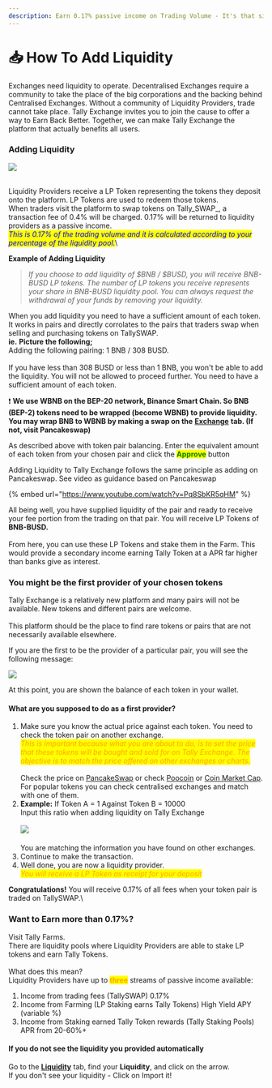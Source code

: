 ```yaml
---
description: Earn 0.17% passive income on Trading Volume - It's that simple!
---
```


# 📥 How To Add Liquidity

Exchanges need liquidity to operate.  Decentralised Exchanges require a community to take the place of the big corporations and the backing behind Centralised Exchanges.  Without a community of Liquidity Providers, trade cannot take place.  Tally Exchange invites you to join the cause to offer a way to Earn Back Better.  Together, we can make Tally Exchange the platform that actually benefits all users.

### Adding Liquidity

![](<.gitbook/assets/image (22).png>)

\
Liquidity Providers receive a LP Token representing the tokens they deposit onto the platform. LP Tokens are used to redeem those tokens.\
When traders visit the platform to swap tokens on Tally_SWAP_, a transaction fee of 0.4% will be charged. 0.17% will be returned to liquidity providers as a passive income.\
_<mark style="color:blue;">This is 0.17% of the trading volume and it is calculated according to your percentage of the liquidity pool.</mark>_\


**Example of Adding Liquidity**

> _If you choose to add liquidity of $BNB / $BUSD, you will receive BNB-BUSD LP tokens. The number of LP tokens you receive represents your share in BNB-BUSD liquidity pool. You can always request the withdrawal of your funds by removing your liquidity._

When you add liquidity you need to have a sufficient amount of each token. It works in pairs and directly corrolates to the pairs that traders swap when selling and purchasing tokens on TallySWAP.\
**ie.** **Picture the following;** \
Adding the following pairing:  1 BNB / 308 BUSD. \
\
If you have less than 308 BUSD or less than 1 BNB, you won't be able to add the liquidity. You will not be allowed to proceed further. You need to have a sufficient amount of each token.

❗️ **We use WBNB on the BEP-20 network, Binance Smart Chain. So BNB (BEP-2) tokens need to be wrapped (become WBNB) to provide liquidity. You may wrap BNB to WBNB by making a swap on the** [**Exchange**](https://exchange.biswap.org/#/swap) **tab. (If not, visit Pancakeswap)**

As described above with token pair balancing. Enter the equivalent amount of each token from your chosen pair and click the <mark style="color:green;">**Approve**</mark> button

Adding Liquidity to Tally Exchange follows the same principle as adding on Pancakeswap. See video as guidance based on Pancakeswap



{% embed url="https://www.youtube.com/watch?v=Pq8SbKR5qHM" %}

All being well, you have supplied liquidity of the pair and ready to receive your fee portion from the trading on that pair. You will receive LP Tokens of **BNB-BUSD.** \
\
From here, you can use these LP Tokens and stake them in the Farm.  This would provide a secondary income earning Tally Token at a APR far higher than banks give as interest.

### You might be the first provider of your chosen tokens

Tally Exchange is a relatively new platform and many pairs will not be available.  New tokens and different pairs are welcome.\
\
This platform should be the place to find rare tokens or pairs that are not necessarily available elsewhere.

If you are the first to be the provider of a particular pair, you will see the following message:

![](<.gitbook/assets/image (39).png>)

At this point, you are shown the balance of each token in your wallet.

#### What are you supposed to do as a first provider?

1. Make sure you know the actual price against each token.  You need to check the token pair on another exchange.\
   _<mark style="color:orange;">This is important because what you are about to do, is to set the price that these tokens will be bought and sold for on Tally Exchange.  The objective is to match the price offered on other exchanges or charts.</mark>_\
   \
   Check the price on [PancakeSwap](https://pancakeswap.finance/swap) or check [Poocoin](https://poocoin.app/tokens/) or [Coin Market Cap](https://coinmarketcap.com/).  For popular tokens you can check centralised exchanges and match with one of them.
2. **Example:**  If Token A = 1   Against Token B = 10000\
   Input this ratio when adding liquidity on Tally Exchange\
   \
   ![](<.gitbook/assets/image (35).png>)\
   \
   You are matching the information you have found on other exchanges.
3. Continue to make the transaction. &#x20;
4. Well done, you are now a liquidity provider.  \
   _<mark style="color:orange;">You will receive a LP Token as receipt for your deposit</mark>_

**Congratulations!** You will receive 0.17% of all fees when your token pair is traded on TallySWAP.\


### Want to Earn more than 0.17%?

Visit Tally Farms.  \
There are liquidity pools where Liquidity Providers are able to stake LP tokens and earn Tally Tokens.\
\
What does this mean?\
Liquidity Providers have up to <mark style="color:orange;">**three**</mark> streams of passive income available:

1. Income from trading fees (TallySWAP) 0.17%
2. Income from Farming (LP Staking earns Tally Tokens) High Yield APY (variable %)
3. Income from Staking earned Tally Token rewards (Tally Staking Pools) APR from 20-60%+&#x20;



#### If you do not see the liquidity you provided automatically

Go to the [**Liquidity**](https://exchange.biswap.org/#/pool) tab, find your **Liquidity**, and click on the arrow.\
If you don't see your liquidity - Click on Import it!
